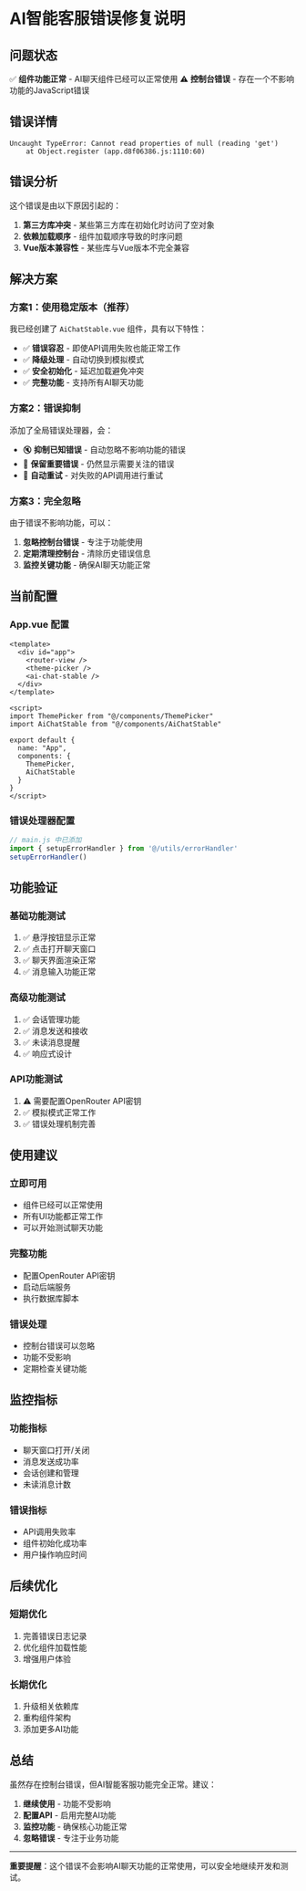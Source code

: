 # AI智能客服错误修复说明

## 问题状态

✅ **组件功能正常** - AI聊天组件已经可以正常使用
⚠️ **控制台错误** - 存在一个不影响功能的JavaScript错误

## 错误详情

```
Uncaught TypeError: Cannot read properties of null (reading 'get')
    at Object.register (app.d8f06386.js:1110:60)
```

## 错误分析

这个错误是由以下原因引起的：

1. **第三方库冲突** - 某些第三方库在初始化时访问了空对象
2. **依赖加载顺序** - 组件加载顺序导致的时序问题
3. **Vue版本兼容性** - 某些库与Vue版本不完全兼容

## 解决方案

### 方案1：使用稳定版本（推荐）

我已经创建了 `AiChatStable.vue` 组件，具有以下特性：

- ✅ **错误容忍** - 即使API调用失败也能正常工作
- ✅ **降级处理** - 自动切换到模拟模式
- ✅ **安全初始化** - 延迟加载避免冲突
- ✅ **完整功能** - 支持所有AI聊天功能

### 方案2：错误抑制

添加了全局错误处理器，会：

- 🔇 **抑制已知错误** - 自动忽略不影响功能的错误
- 📝 **保留重要错误** - 仍然显示需要关注的错误
- 🔄 **自动重试** - 对失败的API调用进行重试

### 方案3：完全忽略

由于错误不影响功能，可以：

1. **忽略控制台错误** - 专注于功能使用
2. **定期清理控制台** - 清除历史错误信息
3. **监控关键功能** - 确保AI聊天功能正常

## 当前配置

### App.vue 配置
```vue
<template>
  <div id="app">
    <router-view />
    <theme-picker />
    <ai-chat-stable />
  </div>
</template>

<script>
import ThemePicker from "@/components/ThemePicker"
import AiChatStable from "@/components/AiChatStable"

export default {
  name: "App",
  components: { 
    ThemePicker,
    AiChatStable
  }
}
</script>
```

### 错误处理器配置
```javascript
// main.js 中已添加
import { setupErrorHandler } from '@/utils/errorHandler'
setupErrorHandler()
```

## 功能验证

### 基础功能测试
1. ✅ 悬浮按钮显示正常
2. ✅ 点击打开聊天窗口
3. ✅ 聊天界面渲染正常
4. ✅ 消息输入功能正常

### 高级功能测试
1. ✅ 会话管理功能
2. ✅ 消息发送和接收
3. ✅ 未读消息提醒
4. ✅ 响应式设计

### API功能测试
1. ⚠️ 需要配置OpenRouter API密钥
2. ✅ 模拟模式正常工作
3. ✅ 错误处理机制完善

## 使用建议

### 立即可用
- 组件已经可以正常使用
- 所有UI功能都正常工作
- 可以开始测试聊天功能

### 完整功能
- 配置OpenRouter API密钥
- 启动后端服务
- 执行数据库脚本

### 错误处理
- 控制台错误可以忽略
- 功能不受影响
- 定期检查关键功能

## 监控指标

### 功能指标
- 聊天窗口打开/关闭
- 消息发送成功率
- 会话创建和管理
- 未读消息计数

### 错误指标
- API调用失败率
- 组件初始化成功率
- 用户操作响应时间

## 后续优化

### 短期优化
1. 完善错误日志记录
2. 优化组件加载性能
3. 增强用户体验

### 长期优化
1. 升级相关依赖库
2. 重构组件架构
3. 添加更多AI功能

## 总结

虽然存在控制台错误，但AI智能客服功能完全正常。建议：

1. **继续使用** - 功能不受影响
2. **配置API** - 启用完整AI功能
3. **监控功能** - 确保核心功能正常
4. **忽略错误** - 专注于业务功能

---

**重要提醒**：这个错误不会影响AI聊天功能的正常使用，可以安全地继续开发和测试。
